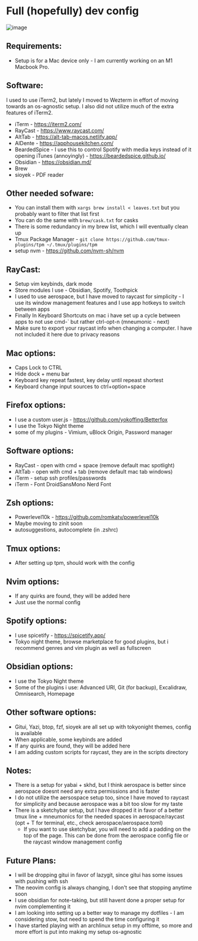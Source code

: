 # Full (hopefully) dev config

![image](https://github.com/Maimunar/dev-env/assets/62520195/3cff3f57-4d52-40d8-a9ef-5e7c4334fc51)

## Requirements:

- Setup is for a Mac device only - I am currently working on an M1 Macbook Pro.

## Software:

I used to use iTerm2, but lately I moved to Wezterm in effort of moving towards an os-agnostic setup. I also did not utilize much of the extra features of iTerm2.

- iTerm - https://iterm2.com/
- RayCast - https://www.raycast.com/
- AltTab - https://alt-tab-macos.netlify.app/
- AlDente - https://apphousekitchen.com/
- BeardedSpice - I use this to control Spotify with media keys instead of it opening iTunes (annoyingly) - https://beardedspice.github.io/
- Obsidian - https://obsidian.md/
- Brew
- sioyek - PDF reader

## Other needed sofware:

- You can install them with `xargs brew install < leaves.txt` but you probably want to filter that list first
- You can do the same with `brew/cask.txt` for casks
- There is some redundancy in my brew list, which I will eventually clean up
- Tmux Package Manager - `git clone https://github.com/tmux-plugins/tpm ~/.tmux/plugins/tpm`
- setup nvm - https://github.com/nvm-sh/nvm

## RayCast:

- Setup vim keybinds, dark mode
- Store modules I use - Obsidian, Spotify, Toothpick
- I used to use aerospace, but I have moved to raycast for simplicity - I use its window management features and I use app hotkeys to switch between apps
- Finally In Keyboard Shortcuts on mac i have set up a cycle between apps to not use cmd-` but rather ctrl-opt-n (mneumonic - next)
- Make sure to export your raycast info when changing a computer. I have not included it here due to privacy reasons

## Mac options:

- Caps Lock to CTRL
- Hide dock + menu bar
- Keyboard key repeat fastest, key delay until repeast shortest
- Keyboard change input sources to ctrl+option+space

## Firefox options:

- I use a custom user.js - https://github.com/yokoffing/Betterfox
- I use the Tokyo Night theme
- some of my plugins - Vimium, uBlock Origin, Password manager

## Software options:

- RayCast - open with cmd + space (remove default mac spotlight)
- AltTab - open with cmd + tab (remove default mac tab windows)
- iTerm - setup ssh profiles/passwords
- iTerm - Font DroidSansMono Nerd Font

## Zsh options:

- Powerlevel10k - https://github.com/romkatv/powerlevel10k
- Maybe moving to zinit soon
- autosuggestions, autocomplete (in .zshrc)

## Tmux options:

- After setting up tpm, should work with the config

## Nvim options:

- If any quirks are found, they will be added here
- Just use the normal config

## Spotify options:

- I use spicetify - https://spicetify.app/
- Tokyo night theme, browse marketplace for good plugins, but i recommend genres and vim plugin as well as fullscreen

## Obsidian options:

- I use the Tokyo Night theme
- Some of the plugins i use: Advanced URI, Git (for backup), Excalidraw, Omnisearch, Homepage

## Other software options:

- Gitui, Yazi, btop, fzf, sioyek are all set up with tokyonight themes, config is available
- When applicable, some keybinds are added
- If any quirks are found, they will be added here
- I am adding custom scripts for raycast, they are in the scripts directory

## Notes:

- There is a setup for yabai + skhd, but I think aerospace is better since aerospace doesnt need any extra permissions and is faster
- I do not utilize the aersospace setup too, since I have moved to raycast for simplicity and because aerospace was a bit too slow for my taste
- There is a sketchybar setup, but I have dropped it in favor of a better tmux line + mneumonics for the needed spaces in aerospace/raycast (opt + T for terminal, etc., check aerospace/aerospace.toml)
  - If you want to use sketchybar, you will need to add a padding on the top of the page. This can be done from the aerospace config file or the raycast window management config

## Future Plans:

- I will be dropping gitui in favor of lazygit, since gitui has some issues with pushing with ssh
- The neovim config is always changing, I don't see that stopping anytime soon
- I use obsidian for note-taking, but still havent done a proper setup for nvim complementing it
- I am looking into setting up a better way to manage my dotfiles - I am considering stow, but need to spend the time configuring it
- I have started playing with an archlinux setup in my offtime, so more and more effort is put into making my setup os-agnostic
